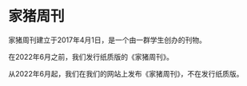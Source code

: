# 家猪周刊

家猪周刊建立于2017年4月1日，是一个由一群学生创办的刊物。

在2022年6月之前，我们发行纸质版的《家猪周刊》。

从2022年6月起，我们在我们的网站上发布《家猪周刊》，不在发行纸质版。
